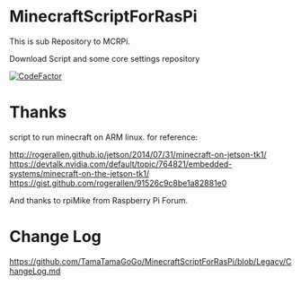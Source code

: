 # MinecraftScriptForRasPi
This is sub Repository to MCRPi.

Download Script and some core settings repository

[![CodeFactor](https://www.codefactor.io/repository/github/tamatamagogo/minecraftscriptforraspi/badge)](https://www.codefactor.io/repository/github/tamatamagogo/minecraftscriptforraspi)

# Thanks
 script to run minecraft on ARM linux.  for reference:

   http://rogerallen.github.io/jetson/2014/07/31/minecraft-on-jetson-tk1/
   https://devtalk.nvidia.com/default/topic/764821/embedded-systems/minecraft-on-the-jetson-tk1/
   https://gist.github.com/rogerallen/91526c9c8be1a82881e0

And thanks to rpiMike from Raspberry Pi Forum.

# Change Log
https://github.com/TamaTamaGoGo/MinecraftScriptForRasPi/blob/Legacy/ChangeLog.md
